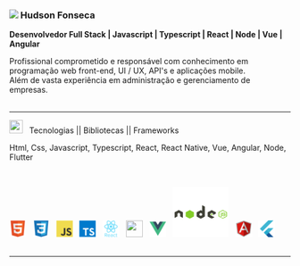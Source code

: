 ### <img src="https://raw.githubusercontent.com/MartinHeinz/MartinHeinz/master/wave.gif" width="30px" /> Hudson Fonseca 

**Desenvolvedor Full Stack | Javascript | Typescript | React | Node | Vue | Angular**

Profissional comprometido e responsável com conhecimento em programação web front-end, UI / UX, API's e aplicações mobile.<br/>
Além de vasta experiência em administração e gerenciamento de empresas.
<br/>
<br/>

---

<img src="https://i.imgur.com/8MXusVC.png" width="24px" height="24px" /> &nbsp; Tecnologias || Bibliotecas || Frameworks

Html, Css, Javascript, Typescript, React, React Native, Vue, Angular, Node, Flutter

<br/>

<img src="https://github.com/devicons/devicon/blob/master/icons/html5/html5-original.svg" width="30px" height="30px" /> &nbsp; <img src="https://github.com/devicons/devicon/blob/master/icons/css3/css3-original.svg" width="30px" height="30px" /> &nbsp; <img src="https://github.com/devicons/devicon/blob/master/icons/javascript/javascript-original.svg" width="30px" height="30px" /> &nbsp;&nbsp;<img src="https://github.com/devicons/devicon/blob/master/icons/typescript/typescript-original.svg" width="30px" height="30px" /> &nbsp; <img src="https://github.com/devicons/devicon/blob/master/icons/react/react-original-wordmark.svg" width="30px" height="30px" /> &nbsp; <img src="https://camo.githubusercontent.com/9a45407f0a2a0c52f76b9458728049eca3ddb60ecec92a43f8cd2af93d253940/68747470733a2f2f7061676570726f2e636f2f626c6f672f77702d636f6e74656e742f75706c6f6164732f323032302f30332f72656163742d6e61746976652d6c6f676f2d333234783337352e706e67" width="30px" height="30px" /> &nbsp; <img src="https://github.com/devicons/devicon/blob/master/icons/vuejs/vuejs-original.svg" width="30px" height="30px" /> &nbsp; <img src="https://github.com/devicons/devicon/blob/master/icons/nodejs/nodejs-original-wordmark.svg" width="100px" height="90px" margin-top="20px" /> &nbsp; <img src="https://github.com/devicons/devicon/blob/master/icons/angularjs/angularjs-original.svg" width="30px" height="30px" /> &nbsp; <img src="https://github.com/devicons/devicon/blob/master/icons/flutter/flutter-original.svg" width="30px" height="30px" />
<br/>
<br/>

---
